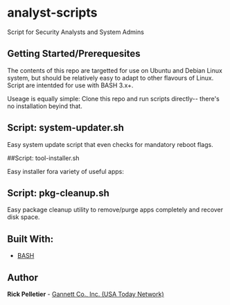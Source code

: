# analyst-scripts
Script for Security Analysts and System Admins

## Getting Started/Prerequesites

The contents of this repo are targetted for use on Ubuntu and Debian Linux system, but should be relatively easy to adapt to other flavours of Linux. Script are intentded for use with BASH 3.x+.

Useage is equally simple: Clone this repo and run scripts directly-- there's no installation beyind that.

## Script: system-updater.sh

Easy system update script that even checks for mandatory reboot flags.

##Script: tool-installer.sh

Easy installer fora  variety of useful apps: 

## Script: pkg-cleanup.sh

Easy package cleanup utility to remove/purge apps completely and recover disk space.

## Built With:

* [BASH](https://www.gnu.org/software/bash/)

## Author

**Rick Pelletier** - [Gannett Co., Inc. (USA Today Network)](https://www.usatoday.com/)

